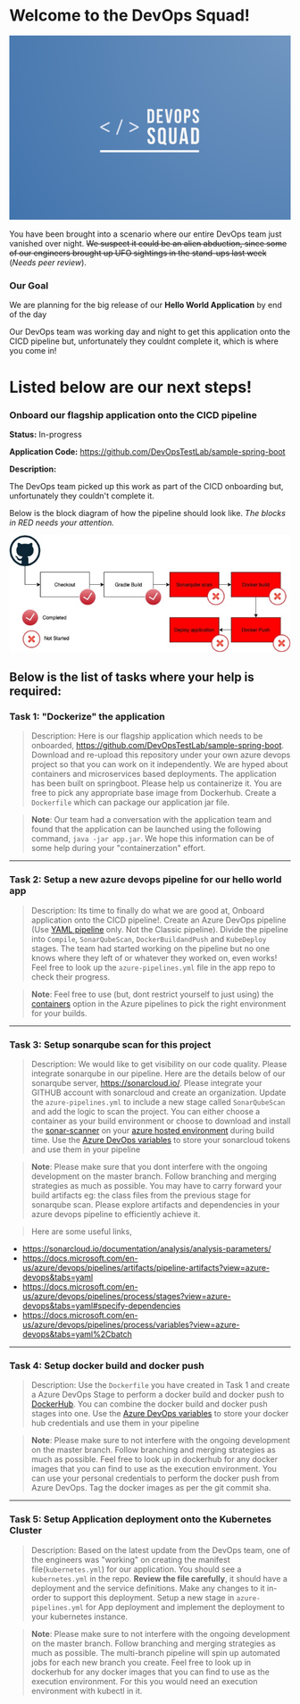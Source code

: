 # Welcome to the DevOps Squad!

<p align="center">
<img src="files/logo/logo.png">
</p>

You have been brought into a scenario where our entire DevOps team just vanished over night. ~~We suspect it could be an alien abduction, since some of our engineers brought up UFO sightings in the stand-ups last week~~ (_Needs peer review_).

### Our Goal

We are planning for the big release of our **Hello World Application** by end of the day

Our DevOps team was working day and night to get this application onto the CICD pipeline but, unfortunately they couldnt complete it, which is where you come in!

# Listed below are our next steps!

### Onboard our flagship application onto the CICD pipeline

**Status:** In-progress

**Application Code:** https://github.com/DevOpsTestLab/sample-spring-boot

**Description:** 

The DevOps team picked up this work as part of the CICD onboarding but, unfortunately they couldn't complete it.

Below is the block diagram of how the pipeline should look like. _The blocks in RED needs your attention._


<p align="center">
<img src="files/Flow.jpg">
</p>


## Below is the list of tasks where your help is required:

### Task 1: "Dockerize" the application

> Description: Here is our flagship application which needs to be onboarded, https://github.com/DevOpsTestLab/sample-spring-boot. Download and re-upload this repository under your own azure devops project so that you can work on it independently. We are hyped about containers and microservices based deployments. The application has been built on springboot. Please help us containerize it. You are free to pick any appropriate base image from Dockerhub. Create a `Dockerfile` which can package our application jar file.

> **Note**: Our team had a conversation with the application team and found that the application can be launched using the following command, `java -jar app.jar`. We hope this information can be of some help during your "containerzation" effort.

***

### Task 2: Setup a new azure devops pipeline for our hello world app

> Description: Its time to finally do what we are good at, Onboard application onto the CICD pipeline!. Create an Azure DevOps pipeline (Use [YAML pipeline](https://docs.microsoft.com/en-us/azure/devops/pipelines/yaml-schema?view=azure-devops&tabs=schema%2Cparameter-schema) only. Not the Classic pipeline). Divide the pipeline into `Compile`, `SonarQubeScan`, `DockerBuildandPush` and `KubeDeploy` stages. The team had started working on the pipeline but no one knows where they left of or whatever they worked on, even works! Feel free to look up the `azure-pipelines.yml` file in the app repo to check their progress.

> **Note**: Feel free to use (but, dont restrict yourself to just using) the [containers](https://docs.microsoft.com/en-us/azure/devops/pipelines/process/container-phases?view=azure-devops#single-job) option in the Azure pipelines to pick the right environment for your builds.

***

### Task 3: Setup sonarqube scan for this project

> Description: We would like to get visibility on our code quality. Please integrate sonarqube in our pipeline. Here are the details below of our sonarqube server, https://sonarcloud.io/. Please integrate your GITHUB account with sonarcloud and create an organization. Update the `azure-pipelines.yml` to include a new stage called `SonarQubeScan` and add the logic to scan the project. You can either choose a container as your build environment or choose to download and install the [sonar-scanner](https://github.com/SonarSource/sonar-scanner-cli) on your [azure hosted environment](https://docs.microsoft.com/en-us/azure/devops/pipelines/agents/hosted?view=azure-devops&tabs=yaml) during build time. Use the [Azure DevOps variables](https://docs.microsoft.com/en-us/azure/devops/pipelines/process/variables?view=azure-devops&tabs=yaml%2Cbatch#secret-variables) to store your sonarcloud tokens and use them in your pipeline

> **Note**: Please make sure that you dont interfere with the ongoing development on the master branch. Follow branching and merging strategies as much as possible. You may have to carry forward your build artifacts eg: the class files from the previous stage for sonarqube scan. Please explore artifacts and dependencies in your azure devops pipeline to efficiently achieve it.

> Here are some useful links, 
- https://sonarcloud.io/documentation/analysis/analysis-parameters/
- https://docs.microsoft.com/en-us/azure/devops/pipelines/artifacts/pipeline-artifacts?view=azure-devops&tabs=yaml
- https://docs.microsoft.com/en-us/azure/devops/pipelines/process/stages?view=azure-devops&tabs=yaml#specify-dependencies
- https://docs.microsoft.com/en-us/azure/devops/pipelines/process/variables?view=azure-devops&tabs=yaml%2Cbatch
***

### Task 4: Setup docker build and docker push

> Description: Use the `Dockerfile` you have created in Task 1 and create a Azure DevOps Stage to perform a docker build and docker push to [DockerHub](https://hub.docker.com/). You can combine the docker build and docker push stages into one. Use the [Azure DevOps variables](https://docs.microsoft.com/en-us/azure/devops/pipelines/process/variables?view=azure-devops&tabs=yaml%2Cbatch#secret-variables) to store your docker hub credentials and use them in your pipeline

> **Note**: Please make sure to not interfere with the ongoing development on the master branch. Follow branching and merging strategies as much as possible. Feel free to look up in dockerhub for any docker images that you can find to use as the execution environment. You can use your personal credentials to perform the docker push from Azure DevOps. Tag the docker images as per the git commit sha. 

***

### Task 5: Setup Application deployment onto the Kubernetes Cluster

> Description: Based on the latest update from the DevOps team, one of the engineers was "working" on creating the manifest file(`kubernetes.yml`) for our application. You should see a `kubernetes.yml` in the repo. **Review the file carefully**, it should have a deployment and the service definitions. Make any changes to it in-order to support this deployment. Setup a new stage in `azure-pipelines.yml` for App deployment and implement the deployment to your kubernetes instance.

> **Note**: Please make sure to not interfere with the ongoing development on the master branch. Follow branching and merging strategies as much as possible. The multi-branch pipeline will spin up automated jobs for each new branch you create. Feel free to look up in dockerhub for any docker images that you can find to use as the execution environment. For this you would need an execution environment with kubectl in it.